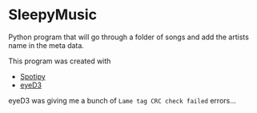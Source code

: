 # SleepyMusic

Python program that will go through a folder of songs and add the artists name in the meta data.

This program was created with 
- [Spotipy](https://spotipy.readthedocs.io/en/2.16.1/?highlight=search#ids-uris-and-urls)
- [eyeD3](https://eyed3.readthedocs.io/en/latest/#welcome-to-eyed3)

eyeD3 was giving me a bunch of `Lame tag CRC check failed` errors...